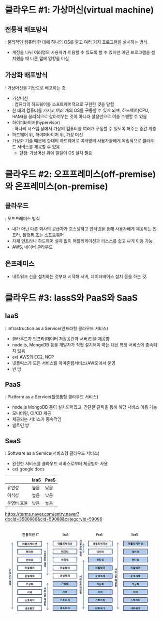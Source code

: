 # 클라우드 #1: 가상머신(virtual machine)
## 전통적 배포방식<br>
: 물리적인 컴퓨터 한 대에 하나의 OS를 깔고 여러 거지 프로그램을 설치하는 방식. 
* 계정을 나눠 여러명의 사용자가 이용할 수 있도록 할 수 있지만 어떤 프로그램을 설치했을 때 다른 앱에 영향을 미침
## 가상화 배포방식<br>
: 가상머신을 기반으로 배포하는 것.
* 가상머신<br>
: 컴퓨터의 하드웨어를 소프트웨어적으로 구현한 것을 말함
* 한 대의 컴퓨터를 가지고 여러 개의 OS를 구동할 수 있게 되며, 하드웨어(CPU, RAM)을 물리적으로 갈아끼우는 것이 아니라 설정만으로 이를 수행할 수 있음
* 하이퍼바이저(hypervisor)<br>
: 하나의 시스템 상에서 가상의 컴퓨터를 여러개 구동할 수 있도록 해주는 중간 계층
* 하드웨어 위, 하이퍼바이저 위, 가상 머신
* 가상화 기술 때문에 한대의 하드웨어로 여러명의 사용자들에게 독립적으로 클라우드 서비스를 제공할 수 있음
    * 단점: 가상머신 위에 일일이 OS 설치 필요

# 클라우드 #2: 오프프레미스(off-premise)와 온프레미스(on-premise)

## 클라우드
: 오프프레미스 방식
* 내가 아닌 다른 회사의 공급자가 호스팅하고 인터넷을 통해 사용자에게 제공되는 인프라, 플랫폼 또는 소프트웨어
* 자체 인프라나 하드웨어 설치 없이 어플리케이션과 리소스를 쉽고 싸게 이용 가능
* AWS, 네이버 클라우드

## 온프레미스
* 네트워크 선을 설치하는 것부터 시작해 서버, 데이터베이스 설치 등을 하는 것.

# 클라우드 #3: IassS와 PaaS와 SaaS
## IaaS
: Infrastruction as a Service(인프라형 클라우드 서비스)
* 클라우드가 인프라(데이터 저장공간과 서버)만을 제공함
* node.js, MongoDB 등을 개발자가 직접 설치해야 하는 대신 특정 서비스에 종속되지 않음
* ex) AWS의 EC2, NCP
* 넷플릭스가 모든 서비스를 아마존웹서비스(AWS)에서 운영
* 빈 방

## PaaS
: Platform as a Service(플랫폼형 클라우드 서비스)
* node.js MongoDB 등이 설치되어있고, 간단한 클릭을 통해 해당 서비스 이용 가능
* 모니터링, CI/CD 제공
* 제공되는 서비스가 종속적임
* 빌트인 방

## SaaS
: Software as a Service(서비스형 클라우드 서비스)
* 완전한 서비스를 클라우드 서비스로부터 제공받아 사용
* ex) google docs

||IaaS|PaaS|
|---|---|---|
|유연성|높음|낮음|
|이식성|높음|낮음|
|운영비 효율|낮음|높음|

https://terms.naver.com/entry.naver?docId=3580686&cid=59088&categoryId=59096

<img src="cloud.png" width="600" height="300">